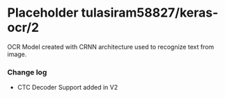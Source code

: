 # Placeholder tulasiram58827/keras-ocr/2
OCR Model created with CRNN architecture used to recognize text from image.

<!-- dataset: multiple -->
<!-- task: image-text-recognition -->
<!-- network-architecture: other -->
<!-- fine-tunable: false -->
<!-- license: Apache-2.0 -->

### Change log

- CTC Decoder Support added in V2
